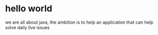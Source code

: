 # hello world
we are all about java,
the ambition is to help an application that can 
help solve daily live issues
